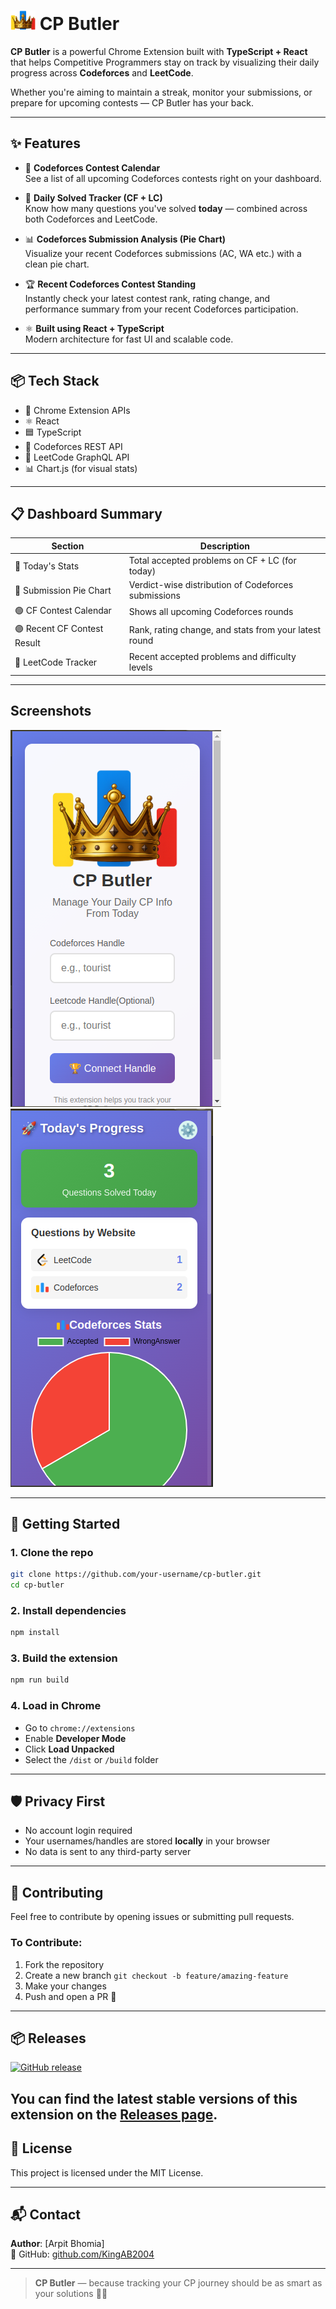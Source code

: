 
# <img src="https://github.com/KingAB2004/CP-Butler/raw/main/public/icon.png" alt="CP Butler Logo" width="40"/> CP Butler

**CP Butler** is a powerful Chrome Extension built with **TypeScript + React** that helps Competitive Programmers stay on track by visualizing their daily progress across **Codeforces** and **LeetCode**.

Whether you're aiming to maintain a streak, monitor your submissions, or prepare for upcoming contests — CP Butler has your back.

---

## ✨ Features

- 📅 **Codeforces Contest Calendar**  
  See a list of all upcoming Codeforces contests right on your dashboard.

- 🧠 **Daily Solved Tracker (CF + LC)**  
  Know how many questions you've solved **today** — combined across both Codeforces and LeetCode.

- 📊 **Codeforces Submission Analysis (Pie Chart)**  
  Visualize your recent Codeforces submissions (AC, WA etc.) with a clean pie chart.

- 🏆 **Recent Codeforces Contest Standing**  
  Instantly check your latest contest rank, rating change, and performance summary from your recent Codeforces participation.

- ⚛️ **Built using React + TypeScript**  
  Modern architecture for fast UI and scalable code.

---

## 📦 Tech Stack

- 🧩 Chrome Extension APIs
- ⚛️ React
- 🟦 TypeScript
- 📡 Codeforces REST API
- 📡 LeetCode GraphQL API
- 📊 Chart.js (for visual stats)

---

## 📋 Dashboard Summary

| Section                     | Description                                           |
|-----------------------------|-------------------------------------------------------|
| 🔹 Today's Stats            | Total accepted problems on CF + LC (for today)        |
| 🔸 Submission Pie Chart     | Verdict-wise distribution of Codeforces submissions   |
| 🟢 CF Contest Calendar      | Shows all upcoming Codeforces rounds                  |
| 🟣 Recent CF Contest Result | Rank, rating change, and stats from your latest round |
| 🧠 LeetCode Tracker         | Recent accepted problems and difficulty levels        |

---

## Screenshots

![Login Page](assets/Front.png)
![Dashboard Page](assets/Dashboard.png)


---

## 🚀 Getting Started

### 1. Clone the repo

```bash
git clone https://github.com/your-username/cp-butler.git
cd cp-butler
```

### 2. Install dependencies

```bash
npm install
```

### 3. Build the extension

```bash
npm run build
```

### 4. Load in Chrome

- Go to `chrome://extensions`
- Enable **Developer Mode**
- Click **Load Unpacked**
- Select the `/dist` or `/build` folder

---

## 🛡️ Privacy First

- No account login required  
- Your usernames/handles are stored **locally** in your browser  
- No data is sent to any third-party server

---

## 🙌 Contributing

Feel free to contribute by opening issues or submitting pull requests.

### To Contribute:
1. Fork the repository  
2. Create a new branch `git checkout -b feature/amazing-feature`  
3. Make your changes  
4. Push and open a PR 🚀

---
## 📦 Releases

[![GitHub release](https://img.shields.io/github/v/release/KingAB2004/CP-Butler?style=flat-square)](https://github.com/KingAB2004/CP-Butler/releases)

You can find the latest stable versions of this extension on the [Releases page](https://github.com/KingAB2004/CP-Butler/releases).
---
## 📄 License

This project is licensed under the MIT License.

---

## 📬 Contact

**Author**: [Arpit Bhomia]  
🔗 GitHub: [github.com/KingAB2004](https://github.com/KingAB2004)

---

> **CP Butler** — because tracking your CP journey should be as smart as your solutions 🧠💪
